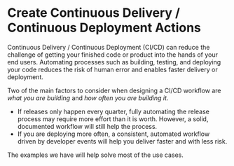 # Create Continuous Delivery / Continuous Deployment Actions

Continuous Delivery / Continuous Deployment (CI/CD) can reduce the challenge of
getting your finished code or product into the hands of your end users.
Automating processes such as building, testing, and deploying your code reduces
the risk of human error and enables faster delivery or deployment.

Two of the main factors to consider when designing a CI/CD workflow are _what
you are building_ and _how often you are building it_.

- If releases only happen every quarter, fully automating the release process
  may require more effort than it is worth. However, a solid, documented
  workflow will still help the process.
- If you are deploying more often, a consistent, automated workflow driven by
  developer events will help you deliver faster and with less risk.

The examples we have will help solve most of the use cases.
